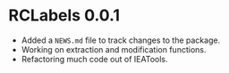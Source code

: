 # RCLabels 0.0.1

* Added a `NEWS.md` file to track changes to the package.
* Working on extraction and modification functions.
* Refactoring much code out of IEATools.

